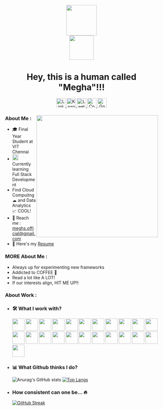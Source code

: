 <div id="header" align="center">
  <div id="head">
    <img src="https://media.giphy.com/media/FAFo1M7EC4gRZ4HETH/giphy.gif" width=100>
    <br>
    <img src="https://visitor-badge.glitch.me/badge?page_id=Meghs1424&style=flat-square&color=0088cc" width=80 alt=""/>
    <h1>Hey, this is a human called "Megha"!!!</h1>
  </div>
  <div id="contacts">
    <!--- <img src="https://img.shields.io/badge/Gmail-D14836?tyle=flat&logo=gmail&logoColor=white" height=30 alt="Gmail"/> --->
    <a href="https://www.linkedin.com/in/megha-singh-113341192/">
      <img src="https://img.shields.io/badge/LinkedIn-blue?style=flat&logo=linkedin&logoColor=white" height=30 alt="LinkedIn"/>
    </a>
    <!--- <img src="https://img.shields.io/badge/Medium-12100E?style=flat&logo=medium&logoColor=white" height=30 alt="Medium"/> --->
    <a href="https://www.kaggle.com/megha1424">
      <img src="https://img.shields.io/badge/Kaggle-20BEFF?style=flat&logo=Kaggle&logoColor=white"/ height=30 alt="Kaggle">
    </a>
    <a href="https://leetcode.com/Meghs4948/">
      <img src="https://img.shields.io/badge/-LeetCode-FFA116?style=flat&logo=LeetCode&logoColor=black" height=30 alt="Leetcode"/>
    </a>
    <a href="https://www.codechef.com/users/meghs1424">
      <img src="https://img.shields.io/badge/Codechef-%23B92B27.svg?&style=flat&logo=Codechef&logoColor=white" height=30 alt="Codechef"/>
    </a>
    <a href="https://www.goodreads.com/user/show/30818155-meghs">
      <img src="https://img.shields.io/badge/Goodreads-372213?style=flat&logo=goodreads&logoColor=white" height=30 alt="Goodreads"/>
    </a>
    <!--- <img src="https://img.shields.io/badge/Twitter-1DA1F2?style=flat&logo=twitter&logoColor=white" height=30 alt="Twitter"/>
    <img src="https://img.shields.io/badge/Instagram-E4405F?style=flat&logo=instagram&logoColor=white" height=30 alt="Instagram"/> --->
  </div>
</div>

<div id="main_section">
  <img align="right" src="https://media.giphy.com/media/SWoSkN6DxTszqIKEqv/giphy.gif" width=400 /> 
  <div id="info">
    <h3>About Me :</h3> 
    <ul>
      <li>
        &#127891; Final Year Student at VIT Chennai 
        <!--- <img src="https://media.giphy.com/media/QytPgSOH9QoYFKBTbh/giphy.gif" width=30 /> --->
      </li>
      <li>
        <img src="https://media.giphy.com/media/lRLzrbhmh5pFf4jOga/giphy.gif" width=20 />
        Currently learning Full Stack Development 
      </li>
      <li>
        Find Cloud Compuitng &#9729; and Data Analytics &#128200; COOL! 
        <!--- <img src="https://media.giphy.com/media/3rgXBsWN1mtYprBmA8/giphy.gif" width=50 /> --->
      </li>
      <li>
        &#128232; Reach me : <a href="mailto:meghs.official@gmail.com"/>meghs.official@gmail.com</a> 
        <!--- <img src="https://media.giphy.com/media/nv6bOexvEyVV50U4Qz/giphy.gif" width=40 /> --->
      </li>
      <li>
        &#128220; Here's my <a href="https://drive.google.com/file/d/1fEIR8u22srcUkEe5NPOhLd_badrkHGCj/view?usp=sharing">Resume</a> 
        <!--- <img src="https://media.giphy.com/media/j0B5B1mW0M5osRKcrq/giphy.gif" width=40 /> --->
      </li>
    </ul>
    <h3>MORE About Me :</h3>
    <ul>
      <li>Always up for experimenting new frameworks</li>
      <li>Addicted to COFFEE &#127861;</li>
      <li>Read a lot like A LOT!</li>
      <li>If our interests align, HIT ME UP!!</li>
    </ul>
  </div>
  <div>
    <h3>About Work :</h3>
    <ul>
      <li>
        <h3>&#128736; What I work with?</h3>
        <img src="https://cdn.jsdelivr.net/gh/devicons/devicon/icons/c/c-original.svg" height=40 />
        <img src="https://cdn.jsdelivr.net/gh/devicons/devicon/icons/cplusplus/cplusplus-original.svg" height=40 />
        <img src="https://cdn.jsdelivr.net/gh/devicons/devicon/icons/java/java-original.svg" height=40 />
        <img src="https://cdn.jsdelivr.net/gh/devicons/devicon/icons/python/python-original.svg" height=40 />
        <img src="https://cdn.jsdelivr.net/gh/devicons/devicon/icons/numpy/numpy-original.svg" height=40 />
        <img src="https://cdn.jsdelivr.net/gh/devicons/devicon/icons/pandas/pandas-original.svg" height=40 />
        <img src="https://cdn.jsdelivr.net/gh/devicons/devicon/icons/r/r-original.svg" height=40 />
        <img src="https://cdn.jsdelivr.net/gh/devicons/devicon/icons/matlab/matlab-original.svg" height=40 />
        <img src="https://cdn.jsdelivr.net/gh/devicons/devicon/icons/latex/latex-original.svg" height=40 />
        <img src="https://cdn.jsdelivr.net/gh/devicons/devicon/icons/bash/bash-original.svg" height=40 />
        <img src="https://cdn.jsdelivr.net/gh/devicons/devicon/icons/git/git-original.svg" height=40 />
        <img src="https://cdn.jsdelivr.net/gh/devicons/devicon/icons/googlecloud/googlecloud-original.svg" height=40 />
        <img src="https://cdn.jsdelivr.net/gh/devicons/devicon/icons/amazonwebservices/amazonwebservices-original.svg" height=40 />
        <img src="https://cdn.jsdelivr.net/gh/devicons/devicon/icons/html5/html5-original.svg" height=40 />
        <img src="https://cdn.jsdelivr.net/gh/devicons/devicon/icons/css3/css3-original.svg" height=40 />
        <img src="https://cdn.jsdelivr.net/gh/devicons/devicon/icons/bootstrap/bootstrap-plain.svg" height=40 />
        <img src="https://cdn.jsdelivr.net/gh/devicons/devicon/icons/javascript/javascript-original.svg" height=40 />
        <img src="https://cdn.jsdelivr.net/gh/devicons/devicon/icons/jquery/jquery-original.svg" height=40 />
        <img src="https://cdn.jsdelivr.net/gh/devicons/devicon/icons/django/django-plain.svg" height=40 />
        <img src="https://cdn.jsdelivr.net/gh/devicons/devicon/icons/mysql/mysql-original.svg" height=40 />
        <img src="https://cdn.jsdelivr.net/gh/devicons/devicon/icons/mongodb/mongodb-original.svg" height=40 />
        <img src="https://cdn.jsdelivr.net/gh/devicons/devicon/icons/jenkins/jenkins-original.svg" height=40 />
        <img src="https://cdn.jsdelivr.net/gh/devicons/devicon/icons/jira/jira-original.svg" height=40 />
      </li>
      <li>
        <h3>&#128202; What Github thinks I do?</h3>
        
![Anurag's GitHub stats](https://github-readme-stats.vercel.app/api?username=Meghs1424&show_icons=true&card_width=400)
[![Top Langs](https://github-readme-stats.vercel.app/api/top-langs/?username=Meghs1424&layout=compact)](https://github.com/anuraghazra/github-readme-stats)
      </li>
      <li>
        <h3>How consistent can one be... &#128293;</h3>
      
[![GitHub Streak](http://github-readme-streak-stats.herokuapp.com?user=Meghs1424)](https://git.io/streak-stats)
      </li>
    </ul>
  </div>
</div>


<!---
Meghs1424/Meghs1424 is a ✨ special ✨ repository because its `README.md` (this file) appears on your GitHub profile.
You can click the Preview link to take a look at your changes.
--->
